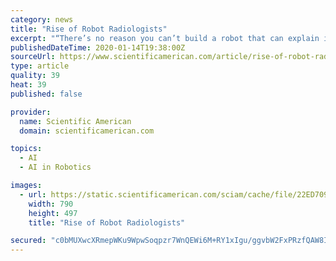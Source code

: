 ```yaml
---
category: news
title: "Rise of Robot Radiologists"
excerpt: "“There’s no reason you can’t build a robot that can explain itself,” she insists ... will change drastically over the coming years as a result of artificial-intelligence algorithms. “AI won’t replace radiologists, but radiologists who use AI will replace radiologists who don’t,” says Curtis Langlotz, a radiologist at Stanford."
publishedDateTime: 2020-01-14T19:38:00Z
sourceUrl: https://www.scientificamerican.com/article/rise-of-robot-radiologists/
type: article
quality: 39
heat: 39
published: false

provider:
  name: Scientific American
  domain: scientificamerican.com

topics:
  - AI
  - AI in Robotics

images:
  - url: https://static.scientificamerican.com/sciam/cache/file/22ED7090-6E50-4EB1-B3C0CA233BAD2720.jpg
    width: 790
    height: 497
    title: "Rise of Robot Radiologists"

secured: "c0bMUXwcXRmepWKu9WpwSoqpzr7WnQEWi6M+RY1xIgu/ggvbW2FxPRzfQAW8IjXTErTqYmwvM+5O/JaDxDQYCb7LkV9MH6o1V4G9EBWqAFkFvghrfwyIcgZ5p4A1IKmaHO06wLqNzx/gLR51Iic8HbzzhlSw0eYsDFOvv3Wj6PtbYY7D/oYkM5MxHnR/+p8YnGVEM/Wqa/qfgwbSNqgLOHSQOMnsLGiIv/A21Feqr3hbDu9Ll8noBw7yI1t25HrAWTlxLX/anvIJhMZwxY+IxfLzOue8zYR2P/B+mXLM9fHRK9HWRbBl9VwiDPBLCouJhXTM+ZNBe9UWgd4v5M2A5Kk+nyNhB5HkGFrvrhjv6AOE5BXJWpCOzI/w/P5IZ4j37d/EvxHnDotlsBGMFne2xH7ZpEiDscB9H7/7gSrFCYXtXZrrC1odFcuaLvpR4TxgWDLEKneegdcY2QHa7mATqw==;mqf69xj+xUhnLlEo8DFnzA=="
---
```


